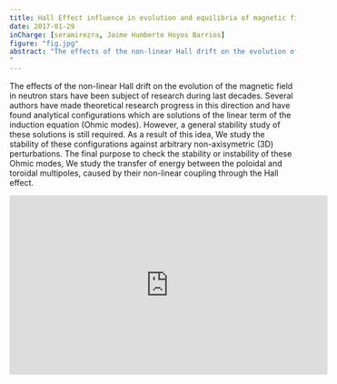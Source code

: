 ```yaml
---
title: Hall Effect influence in evolution and equilibria of magnetic fields in Neutron stars crust
date: 2017-01-29
inCharge: [seramirezra, Jaime Humberto Hoyos Barrios]
figure: "fig.jpg"
abstract: "The effects of the non-linear Hall drift on the evolution of the magnetic field in neutron stars have been subject of research during last decades... Photo credit: Kevin Gill/flickr (CC BY-SA 2.0)
"
---
```


The effects of the non-linear Hall drift on the evolution of the magnetic field in neutron stars have been subject of research during last decades. Several authors have made theoretical research progress in this direction and have found analytical configurations which are solutions of the linear term of the induction equation (Ohmic modes). However, a general stability study of these solutions is still required. As a result of this idea, We study the stability of these configurations against arbitrary non-axisymetric (3D) perturbations.  The final purpose to check the stability or instability of these Ohmic modes, We study the transfer of energy between the poloidal and toroidal multipoles, caused by their non-linear coupling through the Hall effect.

<center><iframe width="560" height="315" src="https://www.youtube.com/embed/iPKlPX29qMU" frameborder="0" allowfullscreen></iframe></center>